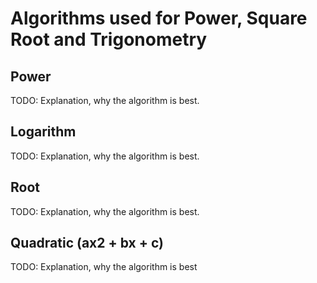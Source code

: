 # Algorithms used for Power, Square Root and Trigonometry

## Power
TODO: Explanation, why the algorithm is best.

## Logarithm
TODO: Explanation, why the algorithm is best.

## Root
TODO: Explanation,  why the algorithm is best.

## Quadratic (ax2 + bx + c)
TODO: Explanation, why the algorithm is best
